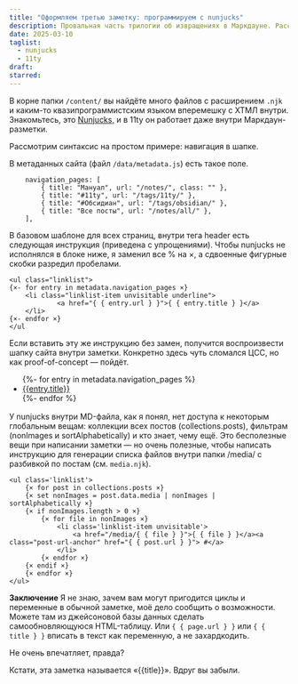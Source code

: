 ```yaml
---
title: "Оформляем третью заметку: программируем с nunjucks"
description: Провальная часть трилогии об извращениях в Маркдауне. Рассказываю, что внутри заметки можно писать циклы, if-выражения, задавать переменные и подглядывать в метаданные. Нужно ли это вам — решайте сами.
date: 2025-03-10
taglist:
  - nunjucks
  - 11ty
draft: 
starred:
---
```

В корне папки `/content/` вы найдёте много файлов с расширением `.njk` и каким-то квазипрограммистским языком вперемешку с ХТМЛ внутри. Знакомьтесь, это [Nunjucks,](https://mozilla.github.io/nunjucks/) и в 11ty он работает даже внутри Маркдаун-разметки.

Рассмотрим синтаксис на простом примере: навигация в шапке.  

В метаданных сайта (файл `/data/metadata.js`) есть такое поле.
```
	navigation_pages: [
		{ title: "Мануал", url: "/notes/", class: "" },
		{ title: "#11ty", url: "/tags/11ty/" },
		{ title: "#Обсидиан", url: "/tags/obsidian/" },
		{ title: "Все посты", url: "/notes/all/" },
	],
```

В базовом шаблоне для всех страниц, внутри тега header есть следующая инструкция (приведена с упрощениями). Чтобы nunjucks не исполнялся в блоке ниже, я заменил все % на ×, а сдвоенные фигурные скобки разредил пробелами.
```
<ul class="linklist">
{×- for entry in metadata.navigation_pages ×}
	<li class="linklist-item unvisitable underline">
			<a href="{ { entry.url } }">{ { entry.title } }</a>
	</li>
{×- endfor ×}
</ul

```

Если вставить эту же инструкцию без замен, получится воспроизвести шапку сайта внутри заметки. Конкретно здесь чуть сломался ЦСС, но как proof-of-concept — пойдёт.
<ul class="linklist" style='margin-bottom: 1rem;'>
{%- for entry in metadata.navigation_pages %}
	<li class="linklist-item unvisitable underline">
			<a href="{{ entry.url }}">{{entry.title}}</a>
	</li>
{%- endfor %}
</ul>

У nunjucks внутри MD-файла, как я понял, нет доступа к некоторым глобальным вещам: коллекции всех постов (collections.posts), фильтрам (nonImages и sortAlphabetically) и кто знает, чему ещё. Это бесполезные вещи при написании заметки — но очень полезные, чтобы написать инструкцию для генерации списка файлов внутри папки /media/ с разбивкой по постам (см. `media.njk`). 

```
<ul class='linklist'>
	{× for post in collections.posts ×}
	{× set nonImages = post.data.media | nonImages | sortAlphabetically ×}
	{× if nonImages.length > 0 ×}
		{× for file in nonImages ×}
			<li class='linklist-item unvisitable'>
				<a href="/media/{ { file } }">{ { file } }</a><a class="post-url-anchor" href="{ { post.url } }"> #</a>
			</li>
		{× endfor ×}
	{× endif ×}
	{× endfor ×}
</ul>
```



**Заключение** 
Я не знаю, зачем вам могут пригодится циклы и переменные в обычной заметке, моё дело сообщить о возможности. Можете там из джейсоновой базы данных сделать самообновляющуюся HTML-таблицу. Или `{ { page.url } }` или  `{ { title } }` вписать в текст как переменную, а не захардкодить.

Не очень впечатляет, правда? 

Кстати, эта заметка называется «{{title}}». Вдруг вы забыли.